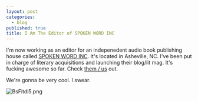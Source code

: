 ```yaml
---
layout: post
categories: 
  - blog
published: true
title: I Am The Editor of SPOKEN WORD INC
---
```





I'm now working as an editor for an indepenedent audio book publishing house called [SPOKEN WORD INC](www.spokenwordinc.com). It's located in Asheville, NC. I've been put in charge of literary acquisitions and launching their blog/lit mag. It's fucking awesome so far. Check [them / us](www.spokenwordinc.com) out. 

We're gonna be very cool. I swear. 

![BsFitdl5.png]({{site.baseurl}}/media/BsFitdl5.png)
